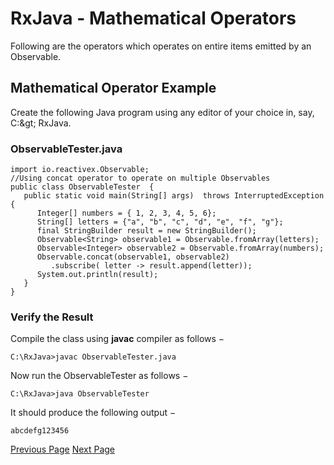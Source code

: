 # RxJava - Mathematical Operators
Following are the operators which operates on entire items emitted by an Observable.

## Mathematical Operator Example
Create the following Java program using any editor of your choice in, say, C:\&gt; RxJava.

### ObservableTester.java
```
import io.reactivex.Observable;
//Using concat operator to operate on multiple Observables
public class ObservableTester  {
   public static void main(String[] args)  throws InterruptedException {    
      Integer[] numbers = { 1, 2, 3, 4, 5, 6};
      String[] letters = {"a", "b", "c", "d", "e", "f", "g"};
      final StringBuilder result = new StringBuilder();
      Observable<String> observable1 = Observable.fromArray(letters);
      Observable<Integer> observable2 = Observable.fromArray(numbers);
      Observable.concat(observable1, observable2)
         .subscribe( letter -> result.append(letter));
      System.out.println(result);
   }
}
```
### Verify the Result
Compile the class using **javac** compiler as follows −

```
C:\RxJava>javac ObservableTester.java
```
Now run the ObservableTester as follows −

```
C:\RxJava>java ObservableTester
```
It should produce the following output −

```
abcdefg123456
```

[Previous Page](../rxjava/rxjava_conditional_operators.md) [Next Page](../rxjava/rxjava_connectable_operators.md) 
